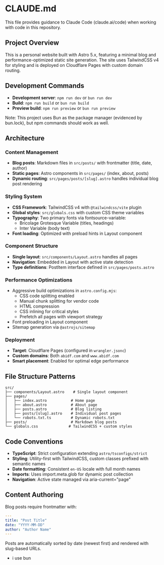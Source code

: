 # CLAUDE.md

This file provides guidance to Claude Code (claude.ai/code) when working with code in this repository.

## Project Overview

This is a personal website built with Astro 5.x, featuring a minimal blog and performance-optimized static site generation. The site uses TailwindCSS v4 for styling and is deployed on Cloudflare Pages with custom domain routing.

## Development Commands

- **Development server**: `npm run dev` or `bun run dev`
- **Build**: `npm run build` or `bun run build`
- **Preview build**: `npm run preview` or `bun run preview`

Note: This project uses Bun as the package manager (evidenced by bun.lock), but npm commands should work as well.

## Architecture

### Content Management
- **Blog posts**: Markdown files in `src/posts/` with frontmatter (title, date, author)
- **Static pages**: Astro components in `src/pages/` (index, about, posts)
- **Dynamic routing**: `src/pages/posts/[slug].astro` handles individual blog post rendering

### Styling System
- **CSS Framework**: TailwindCSS v4 with `@tailwindcss/vite` plugin
- **Global styles**: `src/globals.css` with custom CSS theme variables
- **Typography**: Two primary fonts via fontsource-variable:
  - Bricolage Grotesque Variable (titles, headings)
  - Inter Variable (body text)
- **Font loading**: Optimized with preload hints in Layout component

### Component Structure
- **Single layout**: `src/components/Layout.astro` handles all pages
- **Navigation**: Embedded in Layout with active state detection
- **Type definitions**: PostItem interface defined in `src/pages/posts.astro`

### Performance Optimizations
- Aggressive build optimizations in `astro.config.mjs`:
  - CSS code splitting enabled
  - Manual chunk splitting for vendor code
  - HTML compression
  - CSS inlining for critical styles
  - Prefetch all pages with viewport strategy
- Font preloading in Layout component
- Sitemap generation via `@astrojs/sitemap`

### Deployment
- **Target**: Cloudflare Pages (configured in `wrangler.jsonc`)
- **Custom domains**: Both `abidf.com` and `www.abidf.com`
- **Smart placement**: Enabled for optimal edge performance

## File Structure Patterns

```
src/
├── components/Layout.astro    # Single layout component
├── pages/
│   ├── index.astro           # Home page
│   ├── about.astro           # About page
│   ├── posts.astro           # Blog listing
│   ├── posts/[slug].astro    # Individual post pages
│   └── robots.txt.ts         # Dynamic robots.txt
├── posts/                    # Markdown blog posts
└── globals.css              # TailwindCSS + custom styles
```

## Code Conventions

- **TypeScript**: Strict configuration extending `astro/tsconfigs/strict`
- **Styling**: Utility-first with TailwindCSS, custom classes prefixed with semantic names
- **Date formatting**: Consistent `en-US` locale with full month names
- **Imports**: Uses import.meta.glob for dynamic post collection
- **Navigation**: Active state managed via aria-current="page"

## Content Authoring

Blog posts require frontmatter with:
```yaml
---
title: "Post Title"
date: "YYYY-MM-DD"
author: "Author Name"
---
```

Posts are automatically sorted by date (newest first) and rendered with slug-based URLs.
- i use bun